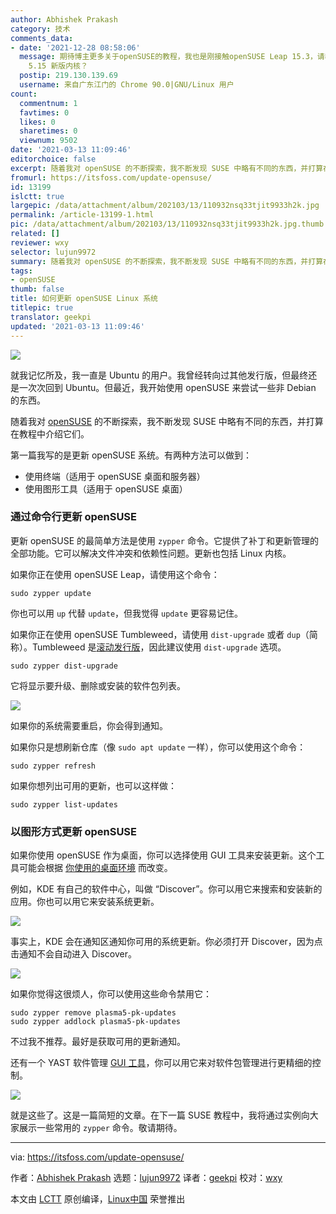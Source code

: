 ```yaml
---
author: Abhishek Prakash
category: 技术
comments_data:
- date: '2021-12-28 08:58:06'
  message: 期待博主更多关于openSUSE的教程，我也是刚接触openSUSE Leap 15.3，请教一下，怎样把 Leap-15.3 的系统内核升级到
    5.15 新版内核？
  postip: 219.130.139.69
  username: 来自广东江门的 Chrome 90.0|GNU/Linux 用户
count:
  commentnum: 1
  favtimes: 0
  likes: 0
  sharetimes: 0
  viewnum: 9502
date: '2021-03-13 11:09:46'
editorchoice: false
excerpt: 随着我对 openSUSE 的不断探索，我不断发现 SUSE 中略有不同的东西，并打算在教程中介绍它们。
fromurl: https://itsfoss.com/update-opensuse/
id: 13199
islctt: true
largepic: /data/attachment/album/202103/13/110932nsq33tjit9933h2k.jpg
permalink: /article-13199-1.html
pic: /data/attachment/album/202103/13/110932nsq33tjit9933h2k.jpg.thumb.jpg
related: []
reviewer: wxy
selector: lujun9972
summary: 随着我对 openSUSE 的不断探索，我不断发现 SUSE 中略有不同的东西，并打算在教程中介绍它们。
tags:
- openSUSE
thumb: false
title: 如何更新 openSUSE Linux 系统
titlepic: true
translator: geekpi
updated: '2021-03-13 11:09:46'
---
```


![](/data/attachment/album/202103/13/110932nsq33tjit9933h2k.jpg)


就我记忆所及，我一直是 Ubuntu 的用户。我曾经转向过其他发行版，但最终还是一次次回到 Ubuntu。但最近，我开始使用 openSUSE 来尝试一些非 Debian 的东西。


随着我对 [openSUSE](https://www.opensuse.org/) 的不断探索，我不断发现 SUSE 中略有不同的东西，并打算在教程中介绍它们。


第一篇我写的是更新 openSUSE 系统。有两种方法可以做到：


* 使用终端（适用于 openSUSE 桌面和服务器）
* 使用图形工具（适用于 openSUSE 桌面）


### 通过命令行更新 openSUSE


更新 openSUSE 的最简单方法是使用 `zypper` 命令。它提供了补丁和更新管理的全部功能。它可以解决文件冲突和依赖性问题。更新也包括 Linux 内核。


如果你正在使用 openSUSE Leap，请使用这个命令：



```
sudo zypper update

```

你也可以用 `up` 代替 `update`，但我觉得 `update` 更容易记住。


如果你正在使用 openSUSE Tumbleweed，请使用 `dist-upgrade` 或者 `dup`（简称）。Tumbleweed 是[滚动发行版](https://itsfoss.com/rolling-release/)，因此建议使用 `dist-upgrade` 选项。



```
sudo zypper dist-upgrade

```

它将显示要升级、删除或安装的软件包列表。


![](/data/attachment/album/202103/13/110946o6thg99wpnhcw323.png)


如果你的系统需要重启，你会得到通知。


如果你只是想刷新仓库（像 `sudo apt update` 一样），你可以使用这个命令：



```
sudo zypper refresh

```

如果你想列出可用的更新，也可以这样做：



```
sudo zypper list-updates

```

### 以图形方式更新 openSUSE


如果你使用 openSUSE 作为桌面，你可以选择使用 GUI 工具来安装更新。这个工具可能会根据 [你使用的桌面环境](https://itsfoss.com/find-desktop-environment/) 而改变。


例如，KDE 有自己的软件中心，叫做 “Discover”。你可以用它来搜索和安装新的应用。你也可以用它来安装系统更新。


![](/data/attachment/album/202103/13/110947yv44bj3amll42lba.png)


事实上，KDE 会在通知区通知你可用的系统更新。你必须打开 Discover，因为点击通知不会自动进入 Discover。


![](/data/attachment/album/202103/13/110948fj09z424bh46m6qr.png)


如果你觉得这很烦人，你可以使用这些命令禁用它：



```
sudo zypper remove plasma5-pk-updates
sudo zypper addlock plasma5-pk-updates

```

不过我不推荐。最好是获取可用的更新通知。


还有一个 YAST 软件管理 [GUI 工具](https://itsfoss.com/gui-cli-tui/)，你可以用它来对软件包管理进行更精细的控制。


![](/data/attachment/album/202103/13/110948sz66hzbb1ob446l4.png)


就是这些了。这是一篇简短的文章。在下一篇 SUSE 教程中，我将通过实例向大家展示一些常用的 `zypper` 命令。敬请期待。




---


via: <https://itsfoss.com/update-opensuse/>


作者：[Abhishek Prakash](https://itsfoss.com/author/abhishek/) 选题：[lujun9972](https://github.com/lujun9972) 译者：[geekpi](https://github.com/geekpi) 校对：[wxy](https://github.com/wxy)


本文由 [LCTT](https://github.com/LCTT/TranslateProject) 原创编译，[Linux中国](https://linux.cn/) 荣誉推出